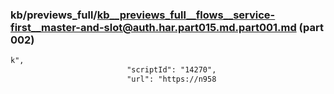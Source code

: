 ### kb/previews_full/kb__previews_full__flows__service-first__master-and-slot@auth.har.part015.md.part001.md (part 002)

```md
k",
                          "scriptId": "14270",
                          "url": "https://n958
```

```
